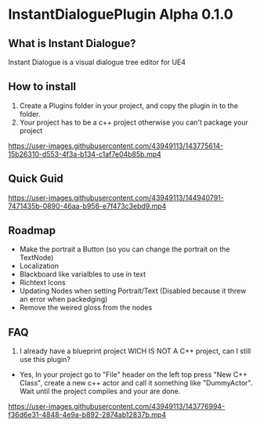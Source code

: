 # InstantDialoguePlugin Alpha 0.1.0

## What is Instant Dialogue?
 Instant Dialogue is a visual dialogue tree editor for UE4
 
## How to install
1. Create a Plugins folder in your project, and copy the plugin in to the folder.
2. Your project has to be a c++ project otherwise you can't package your project

https://user-images.githubusercontent.com/43949113/143775614-15b26310-d553-4f3a-b134-c1af7e04b85b.mp4

## Quick Guid
https://user-images.githubusercontent.com/43949113/144940791-7471435b-0890-46aa-b956-e7f473c3ebd9.mp4

## Roadmap
- Make the portrait a Button (so you can change the portrait on the TextNode)
- Localization
- Blackboard like varialbles to use in text
- Richtext Icons
- Updating Nodes when setting Portrait/Text (Disabled because it threw an error when packedging)
- Remove the weired gloss from  the nodes

## FAQ
1. I already have a blueprint project WICH IS NOT A C++ project, can I still use this plugin?
- Yes, In your project go to "File" header on the left top press "New C++ Class", create a new c++ actor and call it something like "DummyActor". Wait until the project compiles and your are done.

https://user-images.githubusercontent.com/43949113/143776994-f36d6e31-4848-4e9a-b892-2874ab12837b.mp4
